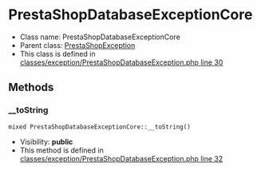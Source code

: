 PrestaShopDatabaseExceptionCore
===============






* Class name: PrestaShopDatabaseExceptionCore
* Parent class: [PrestaShopException](PrestaShopExceptionCore)
* This class is defined in [classes/exception/PrestaShopDatabaseException.php line 30](https://github.com/PrestaShop/PrestaShop/blob/1.6.1.1/classes/exception/PrestaShopDatabaseException.php#L30)







Methods
-------


### __toString

    mixed PrestaShopDatabaseExceptionCore::__toString()





* Visibility: **public**
* This method is defined in [classes/exception/PrestaShopDatabaseException.php line 32](https://github.com/PrestaShop/PrestaShop/blob/1.6.1.1/classes/exception/PrestaShopDatabaseException.php#32)



